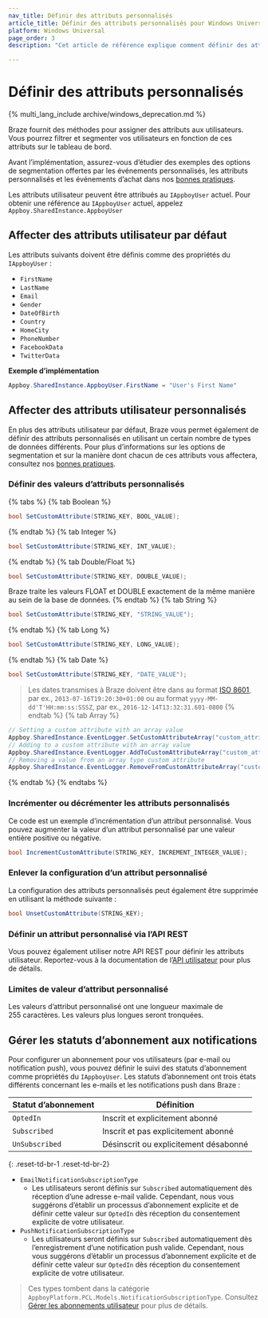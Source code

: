 ```yaml
---
nav_title: Définir des attributs personnalisés
article_title: Définir des attributs personnalisés pour Windows Universal
platform: Windows Universal
page_order: 3
description: "Cet article de référence explique comment définir des attributs personnalisés sur la plateforme Windows Universal."

---
```


# Définir des attributs personnalisés
{% multi_lang_include archive/windows_deprecation.md %}

Braze fournit des méthodes pour assigner des attributs aux utilisateurs. Vous pourrez filtrer et segmenter vos utilisateurs en fonction de ces attributs sur le tableau de bord.

Avant l’implémentation, assurez-vous d’étudier des exemples des options de segmentation offertes par les événements personnalisés, les attributs personnalisés et les événements d’achat dans nos [bonnes pratiques][7].

Les attributs utilisateur peuvent être attribués au `IAppboyUser` actuel. Pour obtenir une référence au `IAppboyUser` actuel, appelez `Appboy.SharedInstance.AppboyUser`

## Affecter des attributs utilisateur par défaut

Les attributs suivants doivent être définis comme des propriétés du `IAppboyUser` :

- `FirstName`
- `LastName`
- `Email`
- `Gender`
- `DateOfBirth`
- `Country`
- `HomeCity`
- `PhoneNumber`
- `FacebookData`
- `TwitterData`

**Exemple d’implémentation**

```csharp
Appboy.SharedInstance.AppboyUser.FirstName = "User's First Name"
```

## Affecter des attributs utilisateur personnalisés

En plus des attributs utilisateur par défaut, Braze vous permet également de définir des attributs personnalisés en utilisant un certain nombre de types de données différents. Pour plus d’informations sur les options de segmentation et sur la manière dont chacun de ces attributs vous affectera, consultez nos [bonnes pratiques]({{site.baseurl}}/developer_guide/platform_integration_guides/windows_universal/analytics/setting_user_ids/#user-id-integration-best-practices-and-notes).

### Définir des valeurs d’attributs personnalisés

{% tabs %}
{% tab Boolean %}
```csharp
bool SetCustomAttribute(STRING_KEY, BOOL_VALUE);
```
{% endtab %}
{% tab Integer %}
```csharp
bool SetCustomAttribute(STRING_KEY, INT_VALUE);
```
{% endtab %}
{% tab Double/Float %}
```csharp
bool SetCustomAttribute(STRING_KEY, DOUBLE_VALUE);
```
Braze traite les valeurs FLOAT et DOUBLE exactement de la même manière au sein de la base de données.
{% endtab %}
{% tab String %}
```csharp
bool SetCustomAttribute(STRING_KEY, "STRING_VALUE");
```
{% endtab %}
{% tab Long %}
```csharp
bool SetCustomAttribute(STRING_KEY, LONG_VALUE);
```
{% endtab %}
{% tab Date %}
```csharp
bool SetCustomAttribute(STRING_KEY, "DATE_VALUE");
```
>  Les dates transmises à Braze doivent être dans au format [ISO 8601][2], par ex., `2013-07-16T19:20:30+01:00` ou au format `yyyy-MM-dd'T'HH:mm:ss:SSSZ`, par ex., `2016-12-14T13:32:31.601-0800`
{% endtab %}
{% tab Array %}
```csharp
// Setting a custom attribute with an array value
Appboy.SharedInstance.EventLogger.SetCustomAttributeArray("custom_attribute_array_test", testSetArray);
// Adding to a custom attribute with an array value
Appboy.SharedInstance.EventLogger.AddToCustomAttributeArray("custom_attribute_array_test", testAddString);
// Removing a value from an array type custom attribute
Appboy.SharedInstance.EventLogger.RemoveFromCustomAttributeArray("custom_attribute_array_test", testRemString);
```
{% endtab %}
{% endtabs %}

### Incrémenter ou décrémenter les attributs personnalisés

Ce code est un exemple d’incrémentation d’un attribut personnalisé. Vous pouvez augmenter la valeur d’un attribut personnalisé par une valeur entière positive ou négative.

```csharp
bool IncrementCustomAttribute(STRING_KEY, INCREMENT_INTEGER_VALUE);
```

### Enlever la configuration d’un attribut personnalisé

La configuration des attributs personnalisés peut également être supprimée en utilisant la méthode suivante :

```csharp
bool UnsetCustomAttribute(STRING_KEY);
```

### Définir un attribut personnalisé via l’API REST

Vous pouvez également utiliser notre API REST pour définir les attributs utilisateur. Reportez-vous à la documentation de l’[API utilisateur][4] pour plus de détails.

### Limites de valeur d’attribut personnalisé

Les valeurs d’attribut personnalisé ont une longueur maximale de 255 caractères. Les valeurs plus longues seront tronquées.

## Gérer les statuts d’abonnement aux notifications

Pour configurer un abonnement pour vos utilisateurs (par e-mail ou notification push), vous pouvez définir le suivi des statuts d’abonnement comme propriétés du `IAppboyUser`. Les statuts d’abonnement ont trois états différents concernant les e-mails et les notifications push dans Braze :

| Statut d’abonnement | Définition |
| ------------------- | ---------- |
| `OptedIn` | Inscrit et explicitement abonné |
| `Subscribed` | Inscrit et pas explicitement abonné |
| `UnSubscribed` | Désinscrit ou explicitement désabonné |
{: .reset-td-br-1 .reset-td-br-2}

- `EmailNotificationSubscriptionType`
  - Les utilisateurs seront définis sur `Subscribed` automatiquement dès réception d’une adresse e-mail valide. Cependant, nous vous suggérons d’établir un processus d’abonnement explicite et de définir cette valeur sur `OptedIn` dès réception du consentement explicite de votre utilisateur.
- `PushNotificationSubscriptionType`
  - Les utilisateurs seront définis sur `Subscribed` automatiquement dès l’enregistrement d’une notification push valide. Cependant, nous vous suggérons d’établir un processus d’abonnement explicite et de définir cette valeur sur `OptedIn` dès réception du consentement explicite de votre utilisateur.

>  Ces types tombent dans la catégorie `AppboyPlatform.PCL.Models.NotificationSubscriptionType`. Consultez [Gérer les abonnements utilisateur][10] pour plus de détails.

[1]: {{site.baseurl}}/developer_guide/platform_integration_guides/windows_universal/analytics/setting_user_ids/#user-id-integration-best-practices--notes
[2]: http://en.wikipedia.org/wiki/ISO_8601
[4]: {{site.baseurl}}/developer_guide/rest_api/user_data/#user-data
[7]: {{site.baseurl}}/developer_guide/platform_wide/analytics_overview/#user-data-collection
[10]: {{site.baseurl}}/user_guide/message_building_by_channel/email/managing_user_subscriptions/#managing-user-subscriptions
